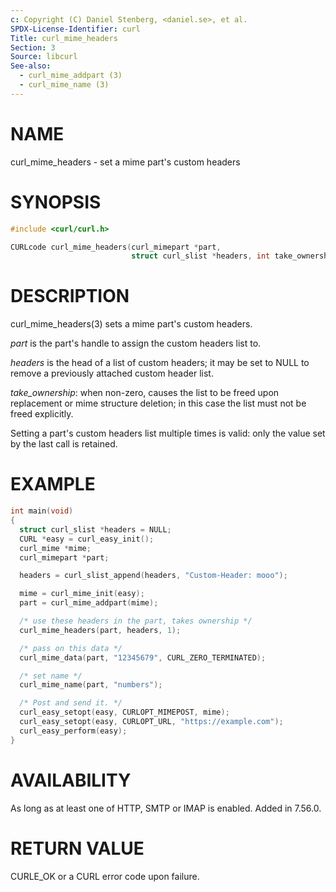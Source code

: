 ```yaml
---
c: Copyright (C) Daniel Stenberg, <daniel.se>, et al.
SPDX-License-Identifier: curl
Title: curl_mime_headers
Section: 3
Source: libcurl
See-also:
  - curl_mime_addpart (3)
  - curl_mime_name (3)
---
```


# NAME

curl_mime_headers - set a mime part's custom headers

# SYNOPSIS

~~~c
#include <curl/curl.h>

CURLcode curl_mime_headers(curl_mimepart *part,
                           struct curl_slist *headers, int take_ownership);
~~~

# DESCRIPTION

curl_mime_headers(3) sets a mime part's custom headers.

*part* is the part's handle to assign the custom headers list to.

*headers* is the head of a list of custom headers; it may be set to NULL
to remove a previously attached custom header list.

*take_ownership*: when non-zero, causes the list to be freed upon
replacement or mime structure deletion; in this case the list must not be
freed explicitly.

Setting a part's custom headers list multiple times is valid: only the value
set by the last call is retained.

# EXAMPLE

~~~c
int main(void)
{
  struct curl_slist *headers = NULL;
  CURL *easy = curl_easy_init();
  curl_mime *mime;
  curl_mimepart *part;

  headers = curl_slist_append(headers, "Custom-Header: mooo");

  mime = curl_mime_init(easy);
  part = curl_mime_addpart(mime);

  /* use these headers in the part, takes ownership */
  curl_mime_headers(part, headers, 1);

  /* pass on this data */
  curl_mime_data(part, "12345679", CURL_ZERO_TERMINATED);

  /* set name */
  curl_mime_name(part, "numbers");

  /* Post and send it. */
  curl_easy_setopt(easy, CURLOPT_MIMEPOST, mime);
  curl_easy_setopt(easy, CURLOPT_URL, "https://example.com");
  curl_easy_perform(easy);
}
~~~

# AVAILABILITY

As long as at least one of HTTP, SMTP or IMAP is enabled. Added in 7.56.0.

# RETURN VALUE

CURLE_OK or a CURL error code upon failure.
